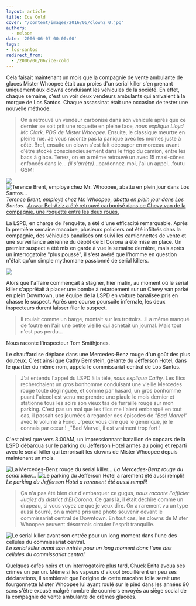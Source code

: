 ```yaml
---
layout: article
title: Ice Cold
cover: "/content/images/2016/06/clown2_0.jpg"
authors:
  - nelson
date: '2006-06-07 00:00:00'
tags:
- los-santos
redirect_from:
  - /2006/06/06/ice-cold
---
```


Cela faisait maintenant un mois que la compagnie de vente ambulante de glaces Mister Whoopee était aux proies d'un serial killer s'en prenant uniquement aux clowns conduisant les véhicules de la société. En effet, chaque semaine, c'est un voir deux vendeurs ambulants qui arrivaient à la morgue de Los Santos. Chaque assassinat était une occasion de tester une nouvelle méthode.

> On a retrouvé un vendeur carbonisé dans son véhicule après que ce dernier se soit prit une roquette en pleine face, _nous explique Lloyd Mc Clark, PDG de Mister Whoopee._ Ensuite, le classique meurtre en pleine rue. Je vous raconte pas la panique avec les mômes juste à côté. Bref, ensuite un clown s'est fait découper en morceau avant d'être stocké consciencieusement dans le frigo du camion, entre les bacs à glace. Tenez, on en a même retrouvé un avec 15 maxi-cônes enfoncés dans le... _(il s'arrête)_...pardonnez-moi, j'ai un appel...foutu GSM!

![](/content/images/2005/01/clownlol.jpg)
![Terence Brent, employé chez Mr. Whoopee, abattu en plein jour dans Los Santos...](/content/images/2005/01/clown2.jpg)
_Terence Brent, employé chez Mr. Whoopee, abattu en plein jour dans Los Santos..._[Anwar Bel-Aziz a été retrouvé carbonisé dans ce Chevy van de la compagnie, une roquette entre les deux roues.](/content/images/2005/01/burned1.jpg)

La LSPD, en charge de l'enquête, a été d'une efficacité remarquable. Après la première semaine macabre, plusieurs policiers ont été infiltrés dans la compagnie, des véhicules banalisés ont suivi les camionnettes de vente et une surveillance aérienne du dépôt de El Corona a été mise en place. Un premier suspect a été mis en garde à vue la semaine dernière, mais après un interrogatoire "plus poussé", il s'est avéré que l'homme en question n'était qu'un simple mythomane passionné de serial killers.

![](/content/images/2005/01/depot1.jpg)

Alors que l'affaire commençait à stagner, hier matin, au moment où le serial killer s'apprêtait à placer une bombe à retardement sur un Chevy van parké en plein Downtown, une équipe de la LSPD en voiture banalisée pris en chasse le suspect. Après une course poursuite infernale, les deux inspecteurs durent laisser filer le suspect.

> Il roulait comme un barge, montait sur les trottoirs...il a même manqué de foutre en l'air une petite vieille qui achetait un journal. Mais tout n'est pas perdu...

Nous raconte l'inspecteur Tom Smithjones.

Le chauffard se déplace dans une Mercedes-Benz rouge d'un goût des plus douteux. C'est ainsi que Cathy Bernstein, gérante du Jefferson Hotel, dans le quartier du même nom, appela le commissariat central de Los Santos.

> J'ai entendu l'appel du LSPD à la télé, _nous explique Cathy._ Les flics recherchaient un gros bonhomme conduisant une vieille Mercedes rouge toute déglinguée, et comme par hasard, un gros bonhomme puant l'alcool est venu me prendre une piaule le mois dernier et stationne tous les soirs son vieux tas de ferraille rouge sur mon parking. C'est pas un mal que les flics me l'aient embarqué en tout cas, il passait ses journées à regarder des épisodes de _"Bad Marvel"_ avec le volume à Fond. J'peux vous dire que le générique, je le connais par cœur ! \_"Bad Marvel, il est vraiment trop fort !

C'est ainsi que vers 3:00AM, un impressionnant bataillon de copcars de la LSPD débarqua sur le parking du Jefferson Hotel armes au poing et reparti avec le serial killer qui terrorisait les clowns de Mister Whoopee depuis maintenant un mois.

![La Mercedes-Benz rouge du serial killer...](/content/images/2005/01/merco2.jpg)
_La Mercedes-Benz rouge du serial killer..._[](/content/images/2005/01/parking.jpg)
![Le parking du Jefferson Hotel a rarement été aussi rempli!](/content/images/2005/01/parking4.jpg)
_Le parking du Jefferson Hotel a rarement été aussi rempli!_

> Ça n'a pas été bien dur d'embarquer ce gugus, _nous raconte l'officier Juajez du district d'El Corona._ Ce gars là, il était déchire comme un drapeau, si vous voyez ce que je veux dire. On a rarement vu un type aussi bourré, on a même pris une photo souvenir devant le commissariat central de Downtown. En tout cas, les clowns de Mister Whoopee peuvent désormais circuler l'esprit tranquille.

![Le serial killer avant son entrée pour un long moment dans l'une des cellules du commissariat central.](/content/images/2005/01/drunk.jpg)
_Le serial killer avant son entrée pour un long moment dans l'une des cellules du commissariat central._

Quelques cafés noirs et un interrogatoire plus tard, Chuck Enita avoua ses crimes un par un. Même si les vapeurs d'alcool brouillèrent un peu ses déclarations, il semblerait que l'origine de cette macabre folie serait une fourgonnette Mister Whoopee lui ayant roulé sur le pied dans les années 90 sans s'être excusé malgré nombre de courriers envoyés au siège social de la compagnie de vente ambulante de crèmes glacées.
